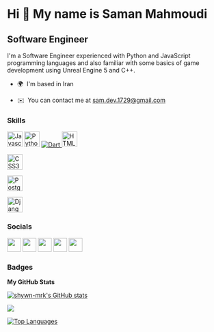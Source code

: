 Hi 👋 My name is Saman Mahmoudi
==============================

Software Engineer
--------------------

I'm a Software Engineer experienced with Python and JavaScript programming languages and also familiar with some basics of game development using Unreal Engine 5 and C++.

* 🌍  I'm based in Iran
<!-- * 🖥️  See my portfolio at [sam.dev.1729](http://shywn-mrk.github.io/) -->
* ✉️  You can contact me at [sam.dev.1729@gmail.com](mailto:sam.dev.1729@gmail.com)
<!-- * 🚀  I'm currently working on [Remino](https://remino.io/) -->
<!-- * 🧠  I'm learning Unreal Engine 5 and trying to be a better Software Engineer
* 🤝  I'm open to collaborating on Open Source Projects
* ⚡  I'm Batman -->

### Skills

<p align="left">
  
<a href="https://developer.mozilla.org/en-US/docs/Web/JavaScript" target="_blank" rel="noreferrer"><img src="https://raw.githubusercontent.com/danielcranney/readme-generator/main/public/icons/skills/javascript-colored.svg" width="36" height="36" alt="Javascript" /></a>
<a href="https://www.python.org/" target="_blank" rel="noreferrer"><img src="https://raw.githubusercontent.com/danielcranney/readme-generator/main/public/icons/skills/python-colored.svg" width="36" height="36" alt="Python" /></a>
<a href="https://dart.dev/" title="Dart" target="_blank" rel="noreferrer">
    <img src="/assets/img/shared/dart/logo+text/horizontal/white.svg" alt="Dart">
  </a>
<a href="https://flutter.dev/" target="_blank" rel="noreferrer">
          <img src="https://storage.googleapis.com/cms-storage-bucket/1870bdaf4a9523a10d5b.svg" alt="Flutter" x-show="darkMode" style="display: none;">
        </a>
<a href="https://developer.mozilla.org/en-US/docs/Glossary/HTML5" target="_blank" rel="noreferrer"><img src="https://raw.githubusercontent.com/danielcranney/readme-generator/main/public/icons/skills/html5-colored.svg" width="36" height="36" alt="HTML5" /></a>

<a href="https://www.w3.org/TR/CSS/#css" target="_blank" rel="noreferrer"><img src="https://raw.githubusercontent.com/danielcranney/readme-generator/main/public/icons/skills/css3-colored.svg" width="36" height="36" alt="CSS3" /></a>

<a href="https://www.postgresql.org/" target="_blank" rel="noreferrer"><img src="https://raw.githubusercontent.com/danielcranney/readme-generator/main/public/icons/skills/postgresql-colored.svg" width="36" height="36" alt="PostgreSQL" /></a>

<a href="https://www.djangoproject.com/" target="_blank" rel="noreferrer"><img src="https://raw.githubusercontent.com/danielcranney/readme-generator/main/public/icons/skills/django-colored.svg" width="36" height="36" alt="Django" /></a>
</p>


### Socials

<p align="left"> <a href="https://www.github.com/shywn-mrk" target="_blank" rel="noreferrer"><img src="https://raw.githubusercontent.com/danielcranney/readme-generator/main/public/icons/socials/github.svg" width="32" height="32" /></a> <a href="https://www.linkedin.com/in/shayan-karimi-nafchi" target="_blank" rel="noreferrer"><img src="https://raw.githubusercontent.com/danielcranney/readme-generator/main/public/icons/socials/linkedin.svg" width="32" height="32" /></a> <a href="http://www.medium.com/@shayankarimi" target="_blank" rel="noreferrer"><img src="https://raw.githubusercontent.com/danielcranney/readme-generator/main/public/icons/socials/medium.svg" width="32" height="32" /></a> <a href="https://www.stackoverflow.com/users/12284866/shayan" target="_blank" rel="noreferrer"><img src="https://raw.githubusercontent.com/danielcranney/readme-generator/main/public/icons/socials/stackoverflow.svg" width="32" height="32" /></a> <a href="https://www.twitter.com/shwyn_mrk" target="_blank" rel="noreferrer"><img src="https://raw.githubusercontent.com/danielcranney/readme-generator/main/public/icons/socials/twitter.svg" width="32" height="32" /></a></p>

### Badges

<b>My GitHub Stats</b>

<a href="http://www.github.com/shywn-mrk"><img src="https://github-readme-stats.vercel.app/api?username=shywn-mrk&show_icons=true&hide=&count_private=true&title_color=0891b2&text_color=ffffff&icon_color=0891b2&bg_color=1c1917&hide_border=true&show_icons=true" alt="shywn-mrk's GitHub stats" /></a>

<a href="http://www.github.com/shywn-mrk"><img src="https://github-readme-streak-stats.herokuapp.com/?user=shywn-mrk&stroke=ffffff&background=1c1917&ring=0891b2&fire=0891b2&currStreakNum=ffffff&currStreakLabel=0891b2&sideNums=ffffff&sideLabels=ffffff&dates=ffffff&hide_border=true" /></a>

<a href="https://github.com/shywn-mrk" align="left"><img src="https://github-readme-stats.vercel.app/api/top-langs/?username=shywn-mrk&langs_count=10&title_color=0891b2&text_color=ffffff&icon_color=0891b2&bg_color=1c1917&hide_border=true&locale=en&custom_title=Top%20%Languages" alt="Top Languages" /></a>
